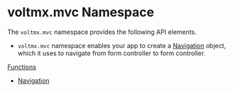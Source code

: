                         




voltmx.mvc Namespace
==================

The `voltmx.mvc` namespace provides the following API elements.

*   `voltmx.mvc` namespace enables your app to create a [Navigation](Navigation_Object.md) object, which it uses to navigate from form controller to form controller.

[Functions](voltmx.mvc_Functions.md)

*   [Navigation](voltmx.mvc_Functions.md)
